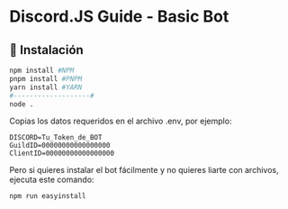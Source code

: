 # Discord.JS Guide - Basic Bot
## 🔧 Instalación

```bash
npm install #NPM
pnpm install #PNPM
yarn install #YARN
#-------------------#
node .
```
Copias los datos requeridos en el archivo .env, por ejemplo:

```env
DISCORD=Tu_Token_de_BOT
GuildID=00000000000000000
ClientID=00000000000000000
```
Pero si quieres instalar el bot fácilmente y no quieres liarte con archivos, ejecuta este comando:

```bash
npm run easyinstall
```
